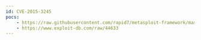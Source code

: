 ```yaml
---
id: CVE-2015-3245
pocs:
    - https://raw.githubusercontent.com/rapid7/metasploit-framework/master/modules/exploits/linux/local/libuser_roothelper_priv_esc.rb
    - https://www.exploit-db.com/raw/44633
---
```

